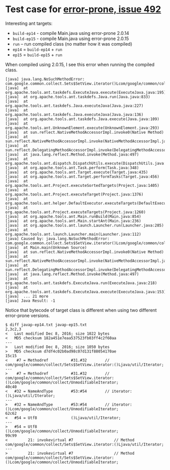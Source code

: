 # Test case for [error-prone, issue 492](https://github.com/google/error-prone/issues/492)

Interesting ant targets:

* `build-ep14` - compile Main.java using error-prone 2.0.14
* `build-ep15` - compile Main.java using error-prone 2.0.15
* `run` – run compiled class (no matter how it was compiled)
* `ep14` = `build-ep14` + `run`
* `ep15` = `build-ep15` + `run`

When compiled using 2.0.15, I see this error when running the compiled class.

    [java] java.lang.NoSuchMethodError: com.google.common.collect.Sets$SetView.iterator()Lcom/google/common/collect/UnmodifiableIterator;
    [java] 	at org.apache.tools.ant.taskdefs.ExecuteJava.execute(ExecuteJava.java:195)
    [java] 	at org.apache.tools.ant.taskdefs.Java.run(Java.java:833)
    [java] 	at org.apache.tools.ant.taskdefs.Java.executeJava(Java.java:227)
    [java] 	at org.apache.tools.ant.taskdefs.Java.executeJava(Java.java:136)
    [java] 	at org.apache.tools.ant.taskdefs.Java.execute(Java.java:109)
    [java] 	at org.apache.tools.ant.UnknownElement.execute(UnknownElement.java:293)
    [java] 	at sun.reflect.NativeMethodAccessorImpl.invoke0(Native Method)
    [java] 	at sun.reflect.NativeMethodAccessorImpl.invoke(NativeMethodAccessorImpl.java:62)
    [java] 	at sun.reflect.DelegatingMethodAccessorImpl.invoke(DelegatingMethodAccessorImpl.java:43)
    [java] 	at java.lang.reflect.Method.invoke(Method.java:497)
    [java] 	at org.apache.tools.ant.dispatch.DispatchUtils.execute(DispatchUtils.java:106)
    [java] 	at org.apache.tools.ant.Task.perform(Task.java:348)
    [java] 	at org.apache.tools.ant.Target.execute(Target.java:435)
    [java] 	at org.apache.tools.ant.Target.performTasks(Target.java:456)
    [java] 	at org.apache.tools.ant.Project.executeSortedTargets(Project.java:1405)
    [java] 	at org.apache.tools.ant.Project.executeTarget(Project.java:1376)
    [java] 	at org.apache.tools.ant.helper.DefaultExecutor.executeTargets(DefaultExecutor.java:41)
    [java] 	at org.apache.tools.ant.Project.executeTargets(Project.java:1260)
    [java] 	at org.apache.tools.ant.Main.runBuild(Main.java:854)
    [java] 	at org.apache.tools.ant.Main.startAnt(Main.java:236)
    [java] 	at org.apache.tools.ant.launch.Launcher.run(Launcher.java:285)
    [java] 	at org.apache.tools.ant.launch.Launcher.main(Launcher.java:112)
    [java] Caused by: java.lang.NoSuchMethodError: com.google.common.collect.Sets$SetView.iterator()Lcom/google/common/collect/UnmodifiableIterator;
    [java] 	at Main.main(Unknown Source)
    [java] 	at sun.reflect.NativeMethodAccessorImpl.invoke0(Native Method)
    [java] 	at sun.reflect.NativeMethodAccessorImpl.invoke(NativeMethodAccessorImpl.java:62)
    [java] 	at sun.reflect.DelegatingMethodAccessorImpl.invoke(DelegatingMethodAccessorImpl.java:43)
    [java] 	at java.lang.reflect.Method.invoke(Method.java:497)
    [java] 	at org.apache.tools.ant.taskdefs.ExecuteJava.run(ExecuteJava.java:218)
    [java] 	at org.apache.tools.ant.taskdefs.ExecuteJava.execute(ExecuteJava.java:153)
    [java] 	... 21 more
    [java] Java Result: -1

Notice that bytecode of target class is different when using two different error-prone versions.

    $ diff javap-ep14.txt javap-ep15.txt 
    2,3c2,3
    <   Last modified Dec 8, 2016; size 1022 bytes
    <   MD5 checksum 182a451e7eaa537523fb03ff4c2f60aa
    ---
    >   Last modified Dec 8, 2016; size 1050 bytes
    >   MD5 checksum d7df4c02b0ad98c07d131f88054170ae
    15c15
    <    #7 = Methodref          #31.#32        // com/google/common/collect/Sets$SetView.iterator:()Ljava/util/Iterator;
    ---
    >    #7 = Methodref          #31.#32        // com/google/common/collect/Sets$SetView.iterator:()Lcom/google/common/collect/UnmodifiableIterator;
    40c40
    <   #32 = NameAndType        #53:#54        // iterator:()Ljava/util/Iterator;
    ---
    >   #32 = NameAndType        #53:#54        // iterator:()Lcom/google/common/collect/UnmodifiableIterator;
    62c62
    <   #54 = Utf8               ()Ljava/util/Iterator;
    ---
    >   #54 = Utf8               ()Lcom/google/common/collect/UnmodifiableIterator;
    99c99
    <         21: invokevirtual #7                  // Method com/google/common/collect/Sets$SetView.iterator:()Ljava/util/Iterator;
    ---
    >         21: invokevirtual #7                  // Method com/google/common/collect/Sets$SetView.iterator:()Lcom/google/common/collect/UnmodifiableIterator;
    